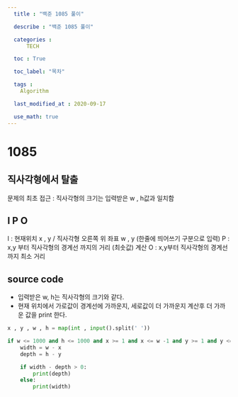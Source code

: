 ```yaml
---
  title : "백준 1085 풀이"

  describe : "백준 1085 풀이"

  categories : 
      TECH

  toc : True

  toc_label: "목차"

  tags : 
    Algorithm

  last_modified_at : 2020-09-17

  use_math: true
---
```

# 1085
## 직사각형에서 탈출
문제의 최초 접근 : 직사각형의 크기는 입력받은 w , h값과 일치함
## I P O
I : 현재위치 x , y  / 직사각형 오른쪽 위 좌표 w , y (한줄에 띄어쓰기 구분으로 입력)
P : x,y 부터 직사각형의 경계선 까지의 거리 (최솟값) 계산
O : x,y부터 직사각형의 경계선까지 최소 거리
## source code

* 입력받은 w, h는 직사각형의 크기와 같다.
* 현재 위치에서 가로값이 경계선에 가까운지, 세로값이 더 가까운지 계산후 더 가까운 값을 print 한다.

```python
x , y , w , h = map(int , input().split(' '))

if w <= 1000 and h <= 1000 and x >= 1 and x <= w -1 and y >= 1 and y <= h - 1 :
    width = w - x
    depth = h - y

    if width - depth > 0:
        print(depth)
    else:
        print(width)
```